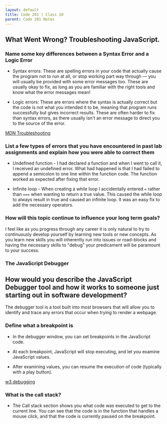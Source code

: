 ```yaml
---
layout: default
title: Code 201 | Class 10
parent: Code 201 Notes
---
```


## What Went Wrong? Troubleshooting JavaScript.



### Name some key differences between a Syntax Error and a Logic Error

* Syntax errors: These are spelling errors in your code that actually cause the program not to run at all, or stop working part way through — you will usually be provided with some error messages too. These are usually okay to fix, as long as you are familiar with the right tools and know what the error messages mean!

* Logic errors: These are errors where the syntax is actually correct but the code is not what you intended it to be, meaning that program runs successfully but gives incorrect results. These are often harder to fix than syntax errors, as there usually isn't an error message to direct you to the source of the error.

[MDN Troubleshooting](https://developer.mozilla.org/en-US/docs/Learn/JavaScript/First_steps/What_went_wrong)

### List a few types of errors that you have encountered in past lab assignments and explain how you were able to correct them

* Undefined function - I had declared a function and when I went to call it, I received an undefined error. What had happened is that I had failed to append a semicolon to one line within the function code. The function worked as expected after fixing that error.

* Infinite loop - When creating a while loop I accidentally entered `=` rather than `===` when wanting to return a true value. This caused the while loop to always result in true and caused an infinite loop. It was an easy fix to add the necessary operators.

### How will this topic continue to influence your long term goals?

I feel like as you progress through any career it is only natural to try to continuously develop yourself by learning new tools or new concepts. As you learn new skills you will inherently run into issues or road-blocks and having the necessary skills to "debug" your predicament will be paramount to your success.

### The JavaScript Debugger

## How would you describe the JavaScript Debugger tool and how it works to someone just starting out in software development?

The debugger tool is a tool built into most browsers that will allow you to identify and trace any errors that occur when trying to render a webpage.

### Define what a breakpoint is

* In the debugger window, you can set breakpoints in the JavaScript code.

* At each breakpoint, JavaScript will stop executing, and let you examine JavaScript values.

* After examining values, you can resume the execution of code (typically with a play button).

[w3 debugging](https://www.w3schools.com/js/js_debugging.asp)

### What is the call stack?

* The Call stack section shows you what code was executed to get to the current line. You can see that the code is in the function that handles a mouse click, and that the code is currently paused on the breakpoint.
